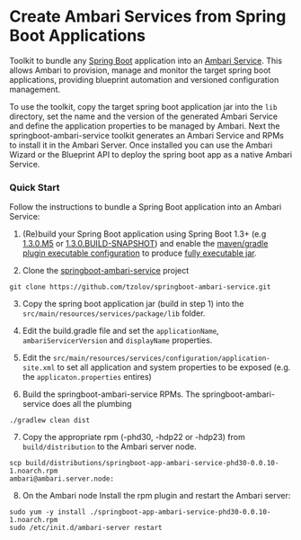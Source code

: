 # Create Ambari Services from Spring Boot Applications

Toolkit to bundle any [Spring Boot](http://projects.spring.io/spring-boot) application into an [Ambari Service](https://ambari.apache.org/). This allows Ambari to provision, manage and monitor the target spring boot applications, providing blueprint automation and versioned configuration management. 

To use the toolkit, copy the target spring boot application jar into the `lib` directory, set the name and the version of the generated Ambari Service and define the application properties to be managed by Ambari. Next the springboot-ambari-service toolkit generates an Ambari Service and RPMs to install it in the Ambari Server. Once installed you can use the Ambari Wizard or the Blueprint API to deploy the spring boot app as a native Ambari Service.

### Quick Start
Follow the instructions to bundle a Spring Boot application into an Ambari Service:

1) (Re)build your Spring Boot application using Spring Boot 1.3+ (e.g [1.3.0.M5](http://docs.spring.io/spring-boot/docs/1.3.0.M5/reference/htmlsingle/#getting-started-installation-instructions-for-java) or [1.3.0.BUILD-SNAPSHOT](http://docs.spring.io/spring-boot/docs/1.3.0.BUILD-SNAPSHOT/reference/htmlsingle/#getting-started-installation-instructions-for-java)) and enable the [maven/gradle plugin executable configuration](http://docs.spring.io/spring-boot/docs/1.3.0.BUILD-SNAPSHOT/reference/htmlsingle/#deployment-install) to produce [fully executable jar](http://docs.spring.io/spring-boot/docs/1.3.0.M5/reference/htmlsingle/#deployment-install).

2) Clone the [springboot-ambari-service](https://github.com/tzolov/springboot-ambari-service) project
```
git clone https://github.com/tzolov/springboot-ambari-service.git
```

3) Copy the spring boot application jar (build in step 1) into the `src/main/resources/services/package/lib` folder. 

4) Edit the build.gradle file and set the `applicationName`, `ambariServicerVersion` and `displayName` properties.

5) Edit the `src/main/resources/services/configuration/application-site.xml` to set all application and system properties to be exposed (e.g. the `applicaton.properties` entires)

6) Build the springboot-ambari-service RPMs. The springboot-ambari-service does all the plumbing
```
./gradlew clean dist
```

7) Copy the appropriate rpm (-phd30, -hdp22 or -hdp23) from `build/distribution` to the Ambari server node.
```
scp build/distributions/springboot-app-ambari-service-phd30-0.0.10-1.noarch.rpm
ambari@ambari.server.node:
```

8) On the Ambari node Install the rpm plugin and restart the Ambari server: 
```
sudo yum -y install ./springboot-app-ambari-service-phd30-0.0.10-1.noarch.rpm 
sudo /etc/init.d/ambari-server restart
```

